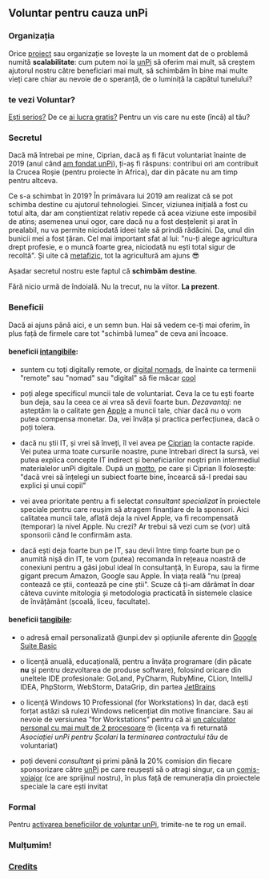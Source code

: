 ## Voluntar pentru cauza unPi

### Organizația

Orice [proiect](https://start.unpi.ro/ong/povestea/) sau organizație se lovește la un moment dat de o problemă numită **scalabilitate**: cum putem noi la [unPi](https://www.unpi.ro/) să oferim mai mult, să creștem ajutorul nostru către beneficiari mai mult, să schimbăm în bine mai multe vieți care chiar au nevoie de o speranță, de o luminiță la capătul tunelului?

### te vezi Voluntar?

[Ești serios?](https://www.youtube.com/watch?v=TuQC5hhhqkY) De ce [ai lucra gratis?](https://www.tiktok.com/@tombilyeu/video/6819694843606977798) Pentru un vis care nu este (încă) al tău?

### Secretul

Dacă mă întrebai pe mine, Ciprian, dacă aș fi făcut voluntariat înainte de 2019 (anul când [am fondat unPi](https://start.unpi.ro/ong/echipa/)), ți-aș fi răspuns: contribui ori am contribuit la Crucea Roșie (pentru proiecte în Africa), dar din păcate nu am timp pentru altceva.

Ce s-a schimbat în 2019? În primăvara lui 2019 am realizat că se pot schimba destine cu ajutorul tehnologiei. Sincer, viziunea inițială a fost cu totul alta, dar am conștientizat relativ repede că acea viziune este imposibil de atins; asemenea unui ogor, care dacă nu a fost desțelenit și arat în prealabil, nu va permite niciodată ideei tale să prindă rădăcini. Da, unul din bunicii mei a fost țăran. Cel mai important sfat al lui: "nu-ți alege agricultura drept profesie, e o muncă foarte grea, niciodată nu ești total sigur de recoltă". Și uite că [metafizic](https://dexonline.ro/definitie/metafizic), tot la agricultură am ajuns 😎

Așadar secretul nostru este faptul că **schimbăm destine**.

Fără nicio urmă de îndoială. Nu la trecut, nu la viitor. **La prezent**.

### Beneficii

Dacă ai ajuns până aici, e un semn bun. Hai să vedem ce-ți mai oferim, în plus față de firmele care tot "schimbă lumea" de ceva ani încoace.

#### beneficii [intangibile](https://dexonline.ro/definitie/intangibil):

- suntem cu toți digitally remote, or [digital nomads](https://en.wikipedia.org/wiki/Digital_nomad), de înainte ca termenii "remote" sau "nomad" sau "digital" să fie măcar [cool](https://www.merriam-webster.com/dictionary/fashionable)

- poți alege specificul muncii tale de voluntariat. Ceva la ce tu ești foarte bun deja, sau la ceea ce ai vrea să devii foarte bun. _Dezavantaj_: ne așteptăm la o calitate gen [Apple](https://www.apple.com/) a muncii tale, chiar dacă nu o vom putea compensa monetar. Da, vei învăța și practica perfecțiunea, dacă o poți tolera.

- dacă nu știi IT, și vrei să înveți, îl vei avea pe [Ciprian](https://www.linkedin.com/in/ciprian-manea/) la contacte rapide. Vei putea urma toate cursurile noastre, pune întrebari direct la sursă, vei putea explica concepte IT indirect și beneficiarilor noștri prin intermediul materialelor unPi digitale. După un [motto](https://dexonline.ro/definitie/motto), pe care și Ciprian îl folosește: "dacă vrei să înțelegi un subiect foarte bine, încearcă să-l predai sau explici și unui copil"

- vei avea prioritate pentru a fi selectat _consultant specializat_ în proiectele speciale pentru care reușim să atragem finanțiare de la sponsori. Aici calitatea muncii tale, aflată deja la nivel Apple, va fi recompensată (temporar) la nivel Apple. Nu crezi? Ar trebui să vezi cum se (vor) uită sponsorii când le confirmăm asta.

- dacă ești deja foarte bun pe IT, sau devii între timp foarte bun pe o anumită nișă din IT, te vom (putea) recomanda în rețeaua noastră de conexiuni pentru a găsi jobul ideal în consultanță, în Europa, sau la firme gigant precum Amazon, Google sau Apple. În viața reală "nu (prea) contează ce știi, contează pe cine știi". Scuze că ți-am dărâmat în doar câteva cuvinte mitologia și metodologia practicată în sistemele clasice de învățământ (școală, liceu, facultate).

#### beneficii [tangibile](https://dexonline.ro/definitie/tangibil):

- o adresă email personalizată @unpi.dev și opțiunile aferente din [Google Suite Basic](https://gsuite.google.com/pricing.html)

- o licență anuală, educațională, pentru a învăța programare (din păcate **nu** și pentru dezvoltarea de produse software), folosind oricare din uneltele IDE profesionale: GoLand, PyCharm, RubyMine, CLion, IntelliJ IDEA, PhpStorm, WebStorm, DataGrip, din partea [JetBrains](https://www.jetbrains.com/all/)

- o licență Windows 10 Professional (for Workstations) în dar, dacă ești forțat astăzi să rulezi Windows nelicențiat din motive financiare. Sau ai nevoie de versiunea "for Workstations" pentru că ai [un calculator personal cu mai mult de 2 procesoare](https://www.anandtech.com/show/15483/amd-threadripper-3990x-review/3) 🤓 (licența va fi returnată _Asociației unPi pentru Școlari_ la _terminarea contractului tău_ de voluntariat)

- poți deveni _consultant_ și primi până la 20% comision din fiecare sponsorizare către [unPi](https://www.unpi.ro/) pe care reușești să o atragi singur, ca un [comis-voiajor](https://dexonline.ro/definitie/comis-voiajor) (ce are sprijinul nostru), în plus față de remunerația din proiectele speciale la care ești invitat

### Formal

Pentru [activarea beneficiilor de voluntar unPi](mailto:voluntar@unpi.ro), trimite-ne te rog un email.

### Mulțumim!

### [Credits](https://credits.unpi.ro/)
